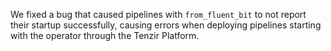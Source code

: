 We fixed a bug that caused pipelines with `from_fluent_bit` to not report their
startup successfully, causing errors when deploying pipelines starting with the
operator through the Tenzir Platform.
